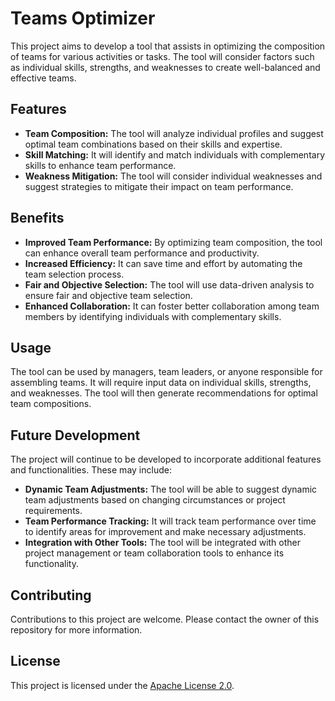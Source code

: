 # Teams Optimizer

This project aims to develop a tool that assists in optimizing the composition of teams for various activities or tasks. The tool will consider factors such as individual skills, strengths, and weaknesses to create well-balanced and effective teams.

## Features

* **Team Composition:** The tool will analyze individual profiles and suggest optimal team combinations based on their skills and expertise.
* **Skill Matching:** It will identify and match individuals with complementary skills to enhance team performance.
* **Weakness Mitigation:** The tool will consider individual weaknesses and suggest strategies to mitigate their impact on team performance.

## Benefits

* **Improved Team Performance:** By optimizing team composition, the tool can enhance overall team performance and productivity.
* **Increased Efficiency:** It can save time and effort by automating the team selection process.
* **Fair and Objective Selection:** The tool will use data-driven analysis to ensure fair and objective team selection.
* **Enhanced Collaboration:** It can foster better collaboration among team members by identifying individuals with complementary skills.

## Usage

The tool can be used by managers, team leaders, or anyone responsible for assembling teams. It will require input data on individual skills, strengths, and weaknesses. The tool will then generate recommendations for optimal team compositions.

## Future Development

The project will continue to be developed to incorporate additional features and functionalities. These may include:

* **Dynamic Team Adjustments:** The tool will be able to suggest dynamic team adjustments based on changing circumstances or project requirements.
* **Team Performance Tracking:** It will track team performance over time to identify areas for improvement and make necessary adjustments.
* **Integration with Other Tools:** The tool will be integrated with other project management or team collaboration tools to enhance its functionality.

## Contributing

Contributions to this project are welcome. Please contact the owner of this repository for more information.

## License

This project is licensed under the [Apache License 2.0](LICENSE).
